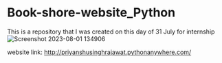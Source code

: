 # Book-shore-website_Python
This is a repository that I was created on this day of 31 July for internship
![Screenshot 2023-08-01 134906](https://github.com/PRIYANSHUSINGH2003/Book-shore-website_Python/assets/102310770/c23144d1-eba1-4863-a97b-32e31800367a)

website link: http://priyanshusinghrajawat.pythonanywhere.com/
